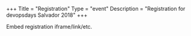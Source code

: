 +++
Title = "Registration"
Type = "event"
Description = "Registration for devopsdays Salvador 2018"
+++

<div style="width:100%; text-align:left;">

Embed registration iframe/link/etc.
</div></div>
</div>
